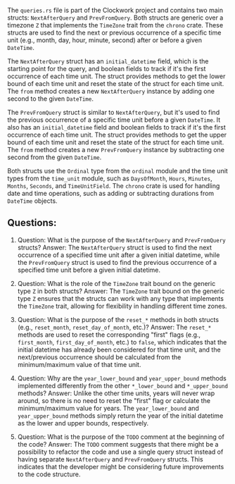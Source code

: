 
The `queries.rs` file is part of the Clockwork project and contains two main structs: `NextAfterQuery` and `PrevFromQuery`. Both structs are generic over a timezone `Z` that implements the `TimeZone` trait from the `chrono` crate. These structs are used to find the next or previous occurrence of a specific time unit (e.g., month, day, hour, minute, second) after or before a given `DateTime`.

The `NextAfterQuery` struct has an `initial_datetime` field, which is the starting point for the query, and boolean fields to track if it's the first occurrence of each time unit. The struct provides methods to get the lower bound of each time unit and reset the state of the struct for each time unit. The `from` method creates a new `NextAfterQuery` instance by adding one second to the given `DateTime`.

The `PrevFromQuery` struct is similar to `NextAfterQuery`, but it's used to find the previous occurrence of a specific time unit before a given `DateTime`. It also has an `initial_datetime` field and boolean fields to track if it's the first occurrence of each time unit. The struct provides methods to get the upper bound of each time unit and reset the state of the struct for each time unit. The `from` method creates a new `PrevFromQuery` instance by subtracting one second from the given `DateTime`.

Both structs use the `Ordinal` type from the `ordinal` module and the time unit types from the `time_unit` module, such as `DaysOfMonth`, `Hours`, `Minutes`, `Months`, `Seconds`, and `TimeUnitField`. The `chrono` crate is used for handling date and time operations, such as adding or subtracting durations from `DateTime` objects.
## Questions: 
 1. Question: What is the purpose of the `NextAfterQuery` and `PrevFromQuery` structs?
   Answer: The `NextAfterQuery` struct is used to find the next occurrence of a specified time unit after a given initial datetime, while the `PrevFromQuery` struct is used to find the previous occurrence of a specified time unit before a given initial datetime.

2. Question: What is the role of the `TimeZone` trait bound on the generic type `Z` in both structs?
   Answer: The `TimeZone` trait bound on the generic type `Z` ensures that the structs can work with any type that implements the `TimeZone` trait, allowing for flexibility in handling different time zones.

3. Question: What is the purpose of the `reset_*` methods in both structs (e.g., `reset_month`, `reset_day_of_month`, etc.)?
   Answer: The `reset_*` methods are used to reset the corresponding "first" flags (e.g., `first_month`, `first_day_of_month`, etc.) to `false`, which indicates that the initial datetime has already been considered for that time unit, and the next/previous occurrence should be calculated from the minimum/maximum value of that time unit.

4. Question: Why are the `year_lower_bound` and `year_upper_bound` methods implemented differently from the other `*_lower_bound` and `*_upper_bound` methods?
   Answer: Unlike the other time units, years will never wrap around, so there is no need to reset the "first" flag or calculate the minimum/maximum value for years. The `year_lower_bound` and `year_upper_bound` methods simply return the year of the initial datetime as the lower and upper bounds, respectively.

5. Question: What is the purpose of the `TODO` comment at the beginning of the code?
   Answer: The `TODO` comment suggests that there might be a possibility to refactor the code and use a single query struct instead of having separate `NextAfterQuery` and `PrevFromQuery` structs. This indicates that the developer might be considering future improvements to the code structure.
    